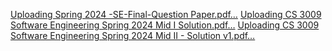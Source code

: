 [Uploading Spring 2024 -SE-Final-Question Paper.pdf…]()
[Uploading CS 3009 Software Engineering Spring 2024 Mid I Solution.pdf…]()
[Uploading CS 3009 Software Engineering Spring 2024 Mid II - Solution v1.pdf…]()
